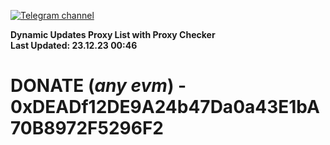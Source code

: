 [![Telegram channel](https://img.shields.io/endpoint?url=https://runkit.io/damiankrawczyk/telegram-badge/branches/master?url=https://t.me/n4z4v0d)](https://t.me/n4z4v0d) 

**Dynamic Updates Proxy List with Proxy Checker**  
**Last Updated: 23.12.23 00:46**

# DONATE (_any evm_) - 0xDEADf12DE9A24b47Da0a43E1bA70B8972F5296F2
